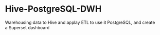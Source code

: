 # Hive-PostgreSQL-DWH
Warehousing data to Hive and applay ETL to use it PostgreSQL, and create a Superset dashboard
